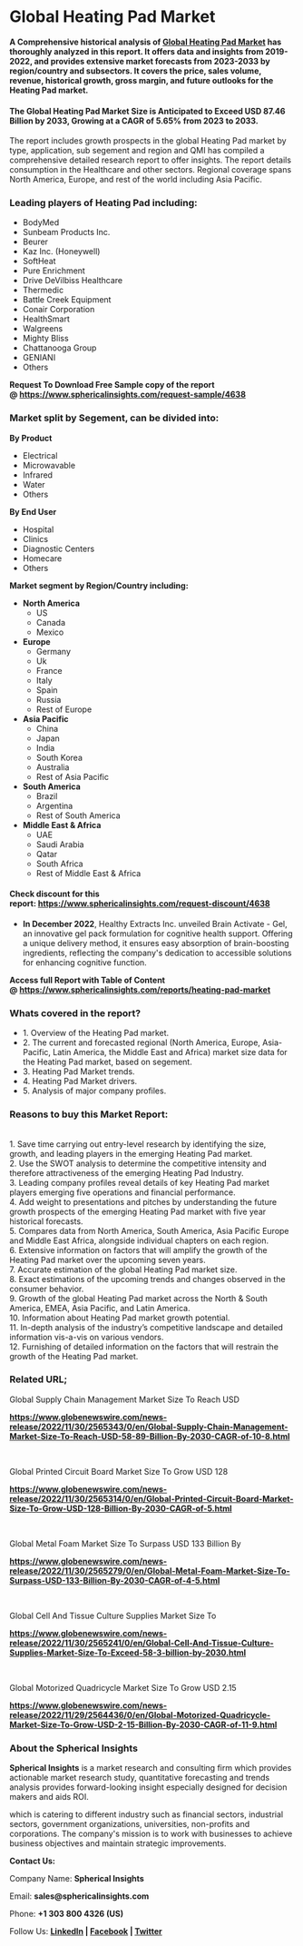 <h1 class="news-post-title">Global Heating Pad Market&nbsp;</h1>
<p><strong>A Comprehensive historical analysis of&nbsp;<a href="https://www.sphericalinsights.com/reports/heating-pad-market" target="_blank" rel="noopener">Global Heating Pad Market</a>&nbsp;has thoroughly analyzed in this report. It offers data and insights from 2019-2022, and provides extensive market forecasts from 2023-2033 by region/country and subsectors. It covers the price, sales volume, revenue, historical growth, gross margin, and future outlooks for the Heating Pad market.</strong></p>
<h4><strong>The Global Heating Pad Market Size is Anticipated to Exceed USD 87.46 Billion by 2033, Growing at a CAGR of 5.65% from 2023 to 2033.</strong></h4>
<p>The report includes growth prospects in the global Heating Pad market by type, application, sub segement and region and QMI has compiled a comprehensive detailed research report to offer insights. The report details consumption in the Healthcare and other sectors. Regional coverage spans North America, Europe, and rest of the world including Asia Pacific.</p>
<h3><strong>Leading players of Heating Pad including:</strong></h3>
<ul>
<li>BodyMed</li>
<li>Sunbeam Products Inc.</li>
<li>Beurer</li>
<li>Kaz Inc. (Honeywell)</li>
<li>SoftHeat</li>
<li>Pure Enrichment</li>
<li>Drive DeVilbiss Healthcare</li>
<li>Thermedic</li>
<li>Battle Creek Equipment</li>
<li>Conair Corporation</li>
<li>HealthSmart</li>
<li>Walgreens</li>
<li>Mighty Bliss</li>
<li>Chattanooga Group</li>
<li>GENIANI</li>
<li>Others</li>
</ul>
<p><strong>Request To Download Free Sample copy of the report @&nbsp;<a href="https://www.sphericalinsights.com/request-sample/4638">https://www.sphericalinsights.com/request-sample/4638</a></strong></p>
<h3><strong>Market split by Segement, can be divided into:</strong></h3>
<p><strong>By Product</strong></p>
<ul>
<li>Electrical</li>
<li>Microwavable</li>
<li>Infrared</li>
<li>Water</li>
<li>Others</li>
</ul>
<p><strong>By End User</strong></p>
<ul>
<li>Hospital</li>
<li>Clinics</li>
<li>Diagnostic Centers</li>
<li>Homecare</li>
<li>Others</li>
</ul>
<p><strong>Market segment by Region/Country including:</strong></p>
<ul>
<li><strong>North America</strong>
<ul>
<li>US</li>
<li>Canada</li>
<li>Mexico</li>
</ul>
</li>
<li><strong>Europe</strong>
<ul>
<li>Germany</li>
<li>Uk</li>
<li>France</li>
<li>Italy</li>
<li>Spain</li>
<li>Russia</li>
<li>Rest of Europe</li>
</ul>
</li>
<li><strong>Asia Pacific</strong>
<ul>
<li>China</li>
<li>Japan</li>
<li>India</li>
<li>South Korea</li>
<li>Australia</li>
<li>Rest of Asia Pacific</li>
</ul>
</li>
<li><strong>South America</strong>
<ul>
<li>Brazil</li>
<li>Argentina</li>
<li>Rest of South America</li>
</ul>
</li>
<li><strong>Middle East &amp; Africa</strong>
<ul>
<li>UAE</li>
<li>Saudi Arabia</li>
<li>Qatar</li>
<li>South Africa</li>
<li>Rest of Middle East &amp; Africa</li>
</ul>
</li>
</ul>
<h4>Check discount for this report:&nbsp;<a href="https://www.sphericalinsights.com/request-discount/4638">https://www.sphericalinsights.com/request-discount/4638</a></h4>
<ul>
<li><strong>In December 2022</strong>, Healthy Extracts Inc. unveiled Brain Activate - Gel, an innovative gel pack formulation for cognitive health support. Offering a unique delivery method, it ensures easy absorption of brain-boosting ingredients, reflecting the company's dedication to accessible solutions for enhancing cognitive function.</li>
</ul>
<p><strong>Access full Report with Table of Content @&nbsp;<a href="https://www.sphericalinsights.com/reports/heating-pad-market">https://www.sphericalinsights.com/reports/heating-pad-market</a>&nbsp;</strong></p>
<h3><strong>Whats covered in the report?</strong></h3>
<ul>
<li>1. Overview of the Heating Pad market.</li>
<li>2. The current and forecasted regional (North America, Europe, Asia-Pacific, Latin America, the Middle East and Africa) market size data for the Heating Pad market, based on segement.</li>
<li>3. Heating Pad Market trends.</li>
<li>4. Heating Pad Market drivers.</li>
<li>5. Analysis of major company profiles.</li>
</ul>
<h3><strong>Reasons to buy this Market Report:</strong></h3>
<p><br />1. Save time carrying out entry-level research by identifying the size, growth, and leading players in the emerging Heating Pad market.<br />2. Use the SWOT analysis to determine the competitive intensity and therefore attractiveness of the emerging Heating Pad Industry.<br />3. Leading company profiles reveal details of key Heating Pad market players emerging five operations and financial performance.<br />4. Add weight to presentations and pitches by understanding the future growth prospects of the emerging Heating Pad market with five year historical forecasts.<br />5. Compares data from North America, South America, Asia Pacific Europe and Middle East Africa, alongside individual chapters on each region.<br />6. Extensive information on factors that will amplify the growth of the Heating Pad market over the upcoming seven years.<br />7. Accurate estimation of the global Heating Pad market size.<br />8. Exact estimations of the upcoming trends and changes observed in the consumer behavior.<br />9. Growth of the global Heating Pad market across the North &amp; South America, EMEA, Asia Pacific, and Latin America.<br />10. Information about Heating Pad market growth potential.<br />11. In-depth analysis of the industry&rsquo;s competitive landscape and detailed information vis-a-vis on various vendors.<br />12. Furnishing of detailed information on the factors that will restrain the growth of the Heating Pad market.</p>
<h3><strong>Related URL;</strong></h3>
<p>Global Supply Chain Management Market Size To Reach USD</p>
<p><strong><a href="https://www.globenewswire.com/news-release/2022/11/30/2565343/0/en/Global-Supply-Chain-Management-Market-Size-To-Reach-USD-58-89-Billion-By-2030-CAGR-of-10-8.html">https://www.globenewswire.com/news-release/2022/11/30/2565343/0/en/Global-Supply-Chain-Management-Market-Size-To-Reach-USD-58-89-Billion-By-2030-CAGR-of-10-8.html</a>&nbsp;</strong></p>
<p>&nbsp;</p>
<p>Global Printed Circuit Board Market Size To Grow USD 128</p>
<p><strong><a href="https://www.globenewswire.com/news-release/2022/11/30/2565314/0/en/Global-Printed-Circuit-Board-Market-Size-To-Grow-USD-128-Billion-By-2030-CAGR-of-5.html">https://www.globenewswire.com/news-release/2022/11/30/2565314/0/en/Global-Printed-Circuit-Board-Market-Size-To-Grow-USD-128-Billion-By-2030-CAGR-of-5.html</a>&nbsp;</strong></p>
<p>&nbsp;</p>
<p>Global Metal Foam Market Size To Surpass USD 133 Billion By</p>
<p><strong><a href="https://www.globenewswire.com/news-release/2022/11/30/2565279/0/en/Global-Metal-Foam-Market-Size-To-Surpass-USD-133-Billion-By-2030-CAGR-of-4-5.html">https://www.globenewswire.com/news-release/2022/11/30/2565279/0/en/Global-Metal-Foam-Market-Size-To-Surpass-USD-133-Billion-By-2030-CAGR-of-4-5.html</a>&nbsp;</strong></p>
<p>&nbsp;</p>
<p>Global Cell And Tissue Culture Supplies Market Size To</p>
<p><strong><a href="https://www.globenewswire.com/news-release/2022/11/30/2565241/0/en/Global-Cell-And-Tissue-Culture-Supplies-Market-Size-To-Exceed-58-3-billion-by-2030.html">https://www.globenewswire.com/news-release/2022/11/30/2565241/0/en/Global-Cell-And-Tissue-Culture-Supplies-Market-Size-To-Exceed-58-3-billion-by-2030.html</a>&nbsp;</strong></p>
<p>&nbsp;</p>
<p>Global Motorized Quadricycle Market Size To Grow USD 2.15</p>
<p><strong><a href="https://www.globenewswire.com/news-release/2022/11/29/2564436/0/en/Global-Motorized-Quadricycle-Market-Size-To-Grow-USD-2-15-Billion-By-2030-CAGR-of-11-9.html">https://www.globenewswire.com/news-release/2022/11/29/2564436/0/en/Global-Motorized-Quadricycle-Market-Size-To-Grow-USD-2-15-Billion-By-2030-CAGR-of-11-9.html</a>&nbsp;</strong></p>
<h3><strong>About the Spherical Insights</strong></h3>
<p><strong>Spherical Insights</strong>&nbsp;is a market research and consulting firm which provides actionable market research study, quantitative forecasting and trends analysis provides forward-looking insight especially designed for decision makers and aids ROI.</p>
<p>which is catering to different industry such as financial sectors, industrial sectors, government organizations, universities, non-profits and corporations. The company's mission is to work with businesses to achieve business objectives and maintain strategic improvements.</p>
<p><strong>Contact Us:</strong></p>
<p>Company Name:&nbsp;<strong>Spherical Insights</strong></p>
<p>Email:&nbsp;<strong>sales@sphericalinsights.com</strong></p>
<p>Phone:&nbsp;<strong>+1 303 800 4326 (US)</strong></p>
<p>Follow Us:&nbsp;<strong><a href="https://www.linkedin.com/company/spherical-insight/"><u>LinkedIn</u></a>&nbsp;|&nbsp;<a href="https://www.facebook.com/sphericalinsights22"><u>Facebook</u></a>&nbsp;|&nbsp;<a href="https://twitter.com/SInsights_US"><u>Twitter</u></a></strong></p>

